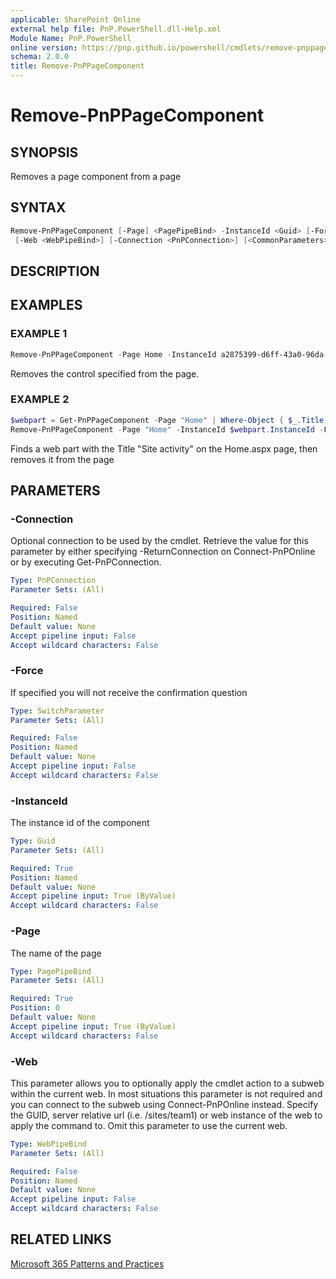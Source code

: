 ```yaml
---
applicable: SharePoint Online
external help file: PnP.PowerShell.dll-Help.xml
Module Name: PnP.PowerShell
online version: https://pnp.github.io/powershell/cmdlets/remove-pnppagecomponent
schema: 2.0.0
title: Remove-PnPPageComponent
---
```


# Remove-PnPPageComponent

## SYNOPSIS
Removes a page component from a page

## SYNTAX

```powershell
Remove-PnPPageComponent [-Page] <PagePipeBind> -InstanceId <Guid> [-Force]
 [-Web <WebPipeBind>] [-Connection <PnPConnection>] [<CommonParameters>]
```

## DESCRIPTION

## EXAMPLES

### EXAMPLE 1
```powershell
Remove-PnPPageComponent -Page Home -InstanceId a2875399-d6ff-43a0-96da-be6ae5875f82
```

Removes the control specified from the page.

### EXAMPLE 2
```powershell
$webpart = Get-PnPPageComponent -Page "Home" | Where-Object { $_.Title -eq "Site activity" }
Remove-PnPPageComponent -Page "Home" -InstanceId $webpart.InstanceId -Force
```

Finds a web part with the Title "Site activity" on the Home.aspx page, then removes it from the page

## PARAMETERS

### -Connection
Optional connection to be used by the cmdlet. Retrieve the value for this parameter by either specifying -ReturnConnection on Connect-PnPOnline or by executing Get-PnPConnection.

```yaml
Type: PnPConnection
Parameter Sets: (All)

Required: False
Position: Named
Default value: None
Accept pipeline input: False
Accept wildcard characters: False
```

### -Force
If specified you will not receive the confirmation question

```yaml
Type: SwitchParameter
Parameter Sets: (All)

Required: False
Position: Named
Default value: None
Accept pipeline input: False
Accept wildcard characters: False
```

### -InstanceId
The instance id of the component

```yaml
Type: Guid
Parameter Sets: (All)

Required: True
Position: Named
Default value: None
Accept pipeline input: True (ByValue)
Accept wildcard characters: False
```

### -Page
The name of the page

```yaml
Type: PagePipeBind
Parameter Sets: (All)

Required: True
Position: 0
Default value: None
Accept pipeline input: True (ByValue)
Accept wildcard characters: False
```

### -Web
This parameter allows you to optionally apply the cmdlet action to a subweb within the current web. In most situations this parameter is not required and you can connect to the subweb using Connect-PnPOnline instead. Specify the GUID, server relative url (i.e. /sites/team1) or web instance of the web to apply the command to. Omit this parameter to use the current web.

```yaml
Type: WebPipeBind
Parameter Sets: (All)

Required: False
Position: Named
Default value: None
Accept pipeline input: False
Accept wildcard characters: False
```

## RELATED LINKS

[Microsoft 365 Patterns and Practices](https://aka.ms/m365pnp)